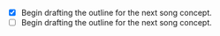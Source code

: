 - [x] Begin drafting the outline for the next song concept.
- [ ] Begin drafting the outline for the next song concept.